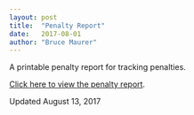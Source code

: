```yaml
---
layout: post
title:  "Penalty Report"
date:   2017-08-01
author: "Bruce Maurer"
---
```


A printable penalty report for tracking penalties.

[Click here to view the penalty report](https://storage.googleapis.com/ohsaa-websites/mechanics/Football-Penalty-Report.pdf).

Updated August 13, 2017
